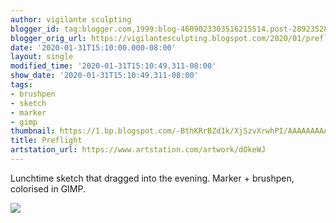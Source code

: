 ```yaml
---
author: vigilante sculpting
blogger_id: tag:blogger.com,1999:blog-4609023303516215514.post-2892352804058141425
blogger_orig_url: https://vigilantesculpting.blogspot.com/2020/01/preflight.html
date: '2020-01-31T15:10:00.000-08:00'
layout: single
modified_time: '2020-01-31T15:10:49.311-08:00'
show_date: '2020-01-31T15:10:49.311-08:00'
tags:
- brushpen
- sketch
- marker
- gimp
thumbnail: https://1.bp.blogspot.com/-BthKRrBZd1k/XjSzvXrwhPI/AAAAAAAAA1g/5m73g_Zw8w0dJccZTffhDwZxS2tU4WE7ACLcBGAsYHQ/s320-c/preflight.jpg
title: Preflight
artstation_url: https://www.artstation.com/artwork/dOkeWJ
---
```

Lunchtime sketch that dragged into the evening. Marker + brushpen,
colorised in GIMP.  
  

![](https://1.bp.blogspot.com/-BthKRrBZd1k/XjSzvXrwhPI/AAAAAAAAA1g/5m73g_Zw8w0dJccZTffhDwZxS2tU4WE7ACLcBGAsYHQ/s1600/preflight.jpg)

  
